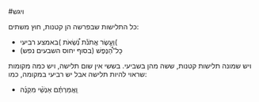 #ויגש

כל התלישות שבפרשה הן קטנות, חוץ משתים:

* וְעֶ֣שֶׂר אֲתֹנֹ֡ת נֹֽ֠שְׂאֹת )באמצע רביעי(
* כָּל־הַ֠נֶּפֶשׁ (בסוף יחוס השבעים נפש)

ויש שמונה תלישות קטנות, ששה מהן בשביעי.  בששי אין שום תלישה, ויש כמה מקומות שראוי להיות תלישה אבל יש רביעי במקומה, כמו:
* וַֽאֲמַרְתֶּ֗ם אַנְשֵׁ֨י מִקְנֶ֜ה 
